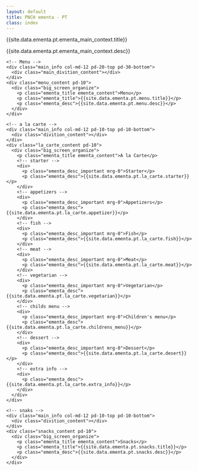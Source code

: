 ```yaml
---
layout: default
title: PNCH ementa - PT
class: index
---
```


<body>
  <!-- Main content -->
  <div class="pd-30">
    <div class="main_info col-md-12 ">
      <div class="text-center">
        <p class="ementa_title">{{site.data.ementa.pt.ementa_main_context.title}}</p>
      </div>
      <div>
        <p class="ementa_desc big_screen_organize">{{site.data.ementa.pt.ementa_main_context.desc}}</p>
      </div>
    </div>
  
    <!-- Menu -->
    <div class="main_info col-md-12 pd-20-top pd-30-bottom">
      <div class="main_divition_content"></div>
    </div>
    <div class="menu_content pd-10">
      <div class="big_screen_organize">
        <p class="ementa_title ementa_content">Menu</p>
        <p class="ementa_title">{{site.data.ementa.pt.menu.title}}</p>
        <p class="ementa_desc">{{site.data.ementa.pt.menu.desc}}</p>
      </div>
    </div>
  
    <!-- a la carte -->
    <div class="main_info col-md-12 pd-10-top pd-10-bottom">
      <div class="divition_content"></div>
    </div>
    <div class="la_carte_content pd-10">
      <div class="big_screen_organize">
        <p class="ementa_title ementa_content">A la Carte</p>
        <!-- starter -->
        <div>
          <p class="ementa_desc_important mrg-0">Starter</p>
          <p class="ementa_desc">{{site.data.ementa.pt.la_carte.starter}}</p>
        </div>
        <!-- appetizers -->
        <div>
          <p class="ementa_desc_important mrg-0">Appetizers</p>
          <p class="ementa_desc">{{site.data.ementa.pt.la_carte.appetizer}}</p>
        </div>
        <!-- fish -->
        <div>
          <p class="ementa_desc_important mrg-0">Fish</p>
          <p class="ementa_desc">{{site.data.ementa.pt.la_carte.fish}}</p>
        </div>
        <!-- meat -->
        <div>
          <p class="ementa_desc_important mrg-0">Meat</p>
          <p class="ementa_desc">{{site.data.ementa.pt.la_carte.meat}}</p>
        </div>
        <!-- vegetarian -->
        <div>
          <p class="ementa_desc_important mrg-0">Vegetarian</p>
          <p class="ementa_desc">{{site.data.ementa.pt.la_carte.vegetarian}}</p>
        </div>
        <!-- childs menu -->
        <div>
          <p class="ementa_desc_important mrg-0">Children's menu</p>
          <p class="ementa_desc">{{site.data.ementa.pt.la_carte.childrens_menu}}</p>
        </div>
        <!-- dessert -->
        <div>
          <p class="ementa_desc_important mrg-0">Dessert</p>
          <p class="ementa_desc">{{site.data.ementa.pt.la_carte.desert}}</p>
        </div>
        <!-- extra info -->
        <div>
          <p class="ementa_desc">{{site.data.ementa.pt.la_carte.extra_info}}</p>
        </div>
      </div>
    </div>
  
    <!-- snaks -->
    <div class="main_info col-md-12 pd-10-top pd-10-bottom">
      <div class="divition_content"></div>
    </div>  
    <div class="snacks_content pd-10">
      <div class="big_screen_organize">
        <p class="ementa_title ementa_content">Snacks</p>
        <p class="ementa_title">{{site.data.ementa.pt.snacks.title}}</p>
        <p class="ementa_desc">{{site.data.ementa.pt.snacks.desc}}</p>
      </div>
    </div>
  </div>


  <script>
    if (window.netlifyIdentity) {
      window.netlifyIdentity.on("init", user => {
        if (!user) {
          window.netlifyIdentity.on("login", () => {
            document.location.href = "/admin/";
          });
        }
      });
    }
  </script>
</body>
